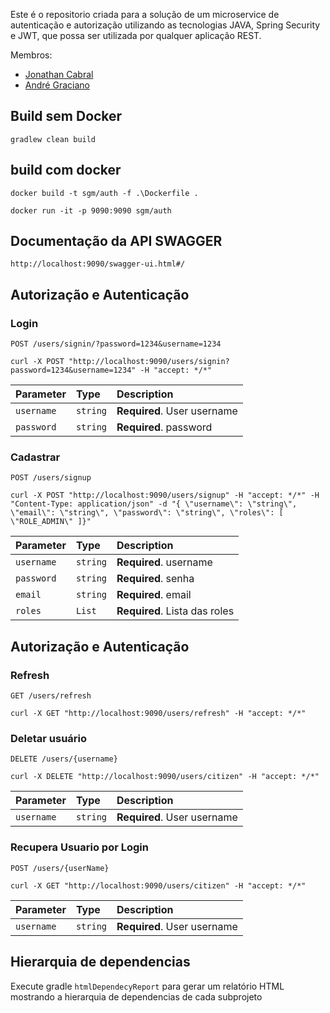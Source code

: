 Este é o repositorio criada para a solução de um microservice de autenticação e autorização utilizando as tecnologias JAVA, Spring Security e JWT, que possa ser utilizada por qualquer aplicação REST.

Membros:
 - [Jonathan Cabral](mailto:dev.jonathancabral@gmail.com)
 - [André Graciano](mailto:dev.jonathancabral@gmail.com)

## Build sem Docker
 
    gradlew clean build

## build com docker

    docker build -t sgm/auth -f .\Dockerfile .

    docker run -it -p 9090:9090 sgm/auth

## Documentação da API SWAGGER
	http://localhost:9090/swagger-ui.html#/

## Autorização e Autenticação

### Login

```http
POST /users/signin/?password=1234&username=1234
```
	curl -X POST "http://localhost:9090/users/signin?password=1234&username=1234" -H "accept: */*"
			
| Parameter | Type | Description |
| :--- | :--- | :--- |
| `username` | `string` | **Required**. User username |
| `password` | `string` | **Required**. password |

### Cadastrar

```http
POST /users/signup
```
	curl -X POST "http://localhost:9090/users/signup" -H "accept: */*" -H "Content-Type: application/json" -d "{ \"username\": \"string\", \"email\": \"string\", \"password\": \"string\", \"roles\": [ \"ROLE_ADMIN\" ]}"
			
| Parameter | Type | Description |
| :--- | :--- | :--- |
| `username` | `string` | **Required**. username |
| `password` | `string` | **Required**. senha |
| `email` | `string` | **Required**. email  |
| `roles` | `List` | **Required**. Lista das roles|

## Autorização e Autenticação

### Refresh

```http
GET /users/refresh
```
	curl -X GET "http://localhost:9090/users/refresh" -H "accept: */*"
			
### Deletar usuário

```http
DELETE /users/{username}
```
	curl -X DELETE "http://localhost:9090/users/citizen" -H "accept: */*"
			
| Parameter | Type | Description |
| :--- | :--- | :--- |
| `username` | `string` | **Required**. User username |

### Recupera Usuario por Login

```http
POST /users/{userName}
```
	curl -X GET "http://localhost:9090/users/citizen" -H "accept: */*"
			
| Parameter | Type | Description |
| :--- | :--- | :--- |
| `username` | `string` | **Required**. User username |

## Hierarquia de dependencias

Execute gradle `htmlDependecyReport` para gerar um relatório HTML mostrando a hierarquia de dependencias de cada subprojeto
